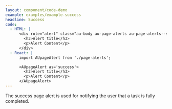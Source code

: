 ```yaml
---
layout: component/code-demo
example: examples/example-success
headline: Success
code:
  - HTML: |
      <div role="alert" class="au-body au-page-alerts au-page-alerts--success">
        <h3>Alert title</h3>
        <p>Alert Content</p>
      </div>
  - React: |
      import AUpageAlert from './page-alerts';

      <AUpageAlert as='success'>
        <h3>Alert title</h3>
        <p>Alert Content</p>
      </AUpageAlert>
---
```


The success page alert is used for notifying the user that a task is fully completed.
